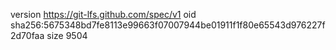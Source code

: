 version https://git-lfs.github.com/spec/v1
oid sha256:5675348bd7fe8113e99663f07007944be01911f1f80e65543d976227f2d70faa
size 9504
